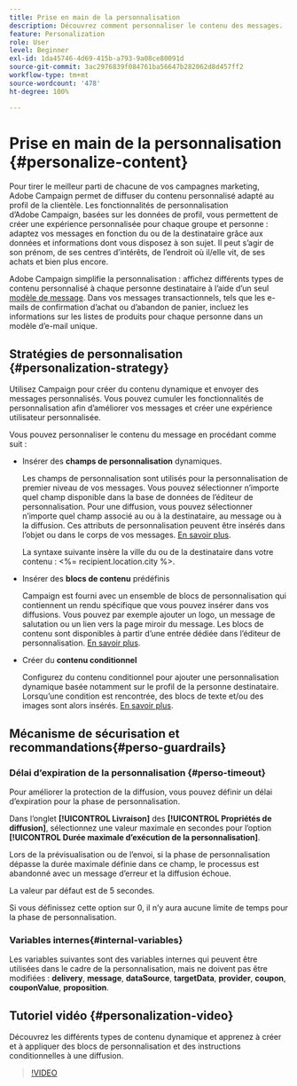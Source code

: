 ```yaml
---
title: Prise en main de la personnalisation
description: Découvrez comment personnaliser le contenu des messages.
feature: Personalization
role: User
level: Beginner
exl-id: 1da45746-4d69-415b-a793-9a08ce80091d
source-git-commit: 3ac2976839f084761ba56647b282062d8d457ff2
workflow-type: tm+mt
source-wordcount: '478'
ht-degree: 100%

---
```


# Prise en main de la personnalisation {#personalize-content}

Pour tirer le meilleur parti de chacune de vos campagnes marketing, Adobe Campaign permet de diffuser du contenu personnalisé adapté au profil de la clientèle. Les fonctionnalités de personnalisation d’Adobe Campaign, basées sur les données de profil, vous permettent de créer une expérience personnalisée pour chaque groupe et personne : adaptez vos messages en fonction du ou de la destinataire grâce aux données et informations dont vous disposez à son sujet. Il peut s’agir de son prénom, de ses centres d’intérêts, de l’endroit où il/elle vit, de ses achats et bien plus encore.

Adobe Campaign simplifie la personnalisation : affichez différents types de contenu personnalisé à chaque personne destinataire à l’aide d’un seul [modèle de message](create-templates.md). Dans vos messages transactionnels, tels que les e-mails de confirmation d’achat ou d’abandon de panier, incluez les informations sur les listes de produits pour chaque personne dans un modèle d’e-mail unique.


## Stratégies de personnalisation {#personalization-strategy}

Utilisez Campaign pour créer du contenu dynamique et envoyer des messages personnalisés. Vous pouvez cumuler les fonctionnalités de personnalisation afin d’améliorer vos messages et créer une expérience utilisateur personnalisée.

Vous pouvez personnaliser le contenu du message en procédant comme suit :

* Insérer des **champs de personnalisation** dynamiques.

  Les champs de personnalisation sont utilisés pour la personnalisation de premier niveau de vos messages. Vous pouvez sélectionner n’importe quel champ disponible dans la base de données de l’éditeur de personnalisation. Pour une diffusion, vous pouvez sélectionner n’importe quel champ associé au ou à la destinataire, au message ou à la diffusion. Ces attributs de personnalisation peuvent être insérés dans l’objet ou dans le corps de vos messages. [En savoir plus](personalization-fields.md).

  La syntaxe suivante insère la ville du ou de la destinataire dans votre contenu : &lt;%= recipient.location.city %>.

* Insérer des **blocs de contenu** prédéfinis

  Campaign est fourni avec un ensemble de blocs de personnalisation qui contiennent un rendu spécifique que vous pouvez insérer dans vos diffusions. Vous pouvez par exemple ajouter un logo, un message de salutation ou un lien vers la page miroir du message. Les blocs de contenu sont disponibles à partir d’une entrée dédiée dans l’éditeur de personnalisation. [En savoir plus](personalization-blocks.md).

* Créer du **contenu conditionnel**

  Configurez du contenu conditionnel pour ajouter une personnalisation dynamique basée notamment sur le profil de la personne destinataire. Lorsqu’une condition est rencontrée, des blocs de texte et/ou des images sont alors insérés. [En savoir plus](conditions.md).

<!--* Add **personalized offers**
    
    Insert personalized offers in your message content, depending on the recipient location, the current weather, or the last purchase order.
-->


## Mécanisme de sécurisation et recommandations{#perso-guardrails}

### Délai d’expiration de la personnalisation {#perso-timeout}

Pour améliorer la protection de la diffusion, vous pouvez définir un délai d’expiration pour la phase de personnalisation.

Dans l’onglet **[!UICONTROL Livraison]** des **[!UICONTROL Propriétés de diffusion]**, sélectionnez une valeur maximale en secondes pour l’option **[!UICONTROL Durée maximale d’exécution de la personnalisation]**.

Lors de la prévisualisation ou de l’envoi, si la phase de personnalisation dépasse la durée maximale définie dans ce champ, le processus est abandonné avec un message d’erreur et la diffusion échoue.

La valeur par défaut est de 5 secondes.

Si vous définissez cette option sur 0, il n’y aura aucune limite de temps pour la phase de personnalisation.


### Variables internes{#internal-variables}

Les variables suivantes sont des variables internes qui peuvent être utilisées dans le cadre de la personnalisation, mais ne doivent pas être modifiées : **delivery**, **message**, **dataSource**, **targetData**, **provider**, **coupon**, **couponValue**, **proposition**.


## Tutoriel vidéo {#personalization-video}

Découvrez les différents types de contenu dynamique et apprenez à créer et à appliquer des blocs de personnalisation et des instructions conditionnelles à une diffusion.


>[!VIDEO](https://video.tv.adobe.com/v/3452868?quality=12&captions=fre_fr)
